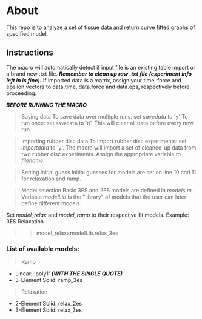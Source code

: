 # About
This repo is to analyze a set of tissue data and return
curve fitted graphs of specified model.
## Instructions
The macro will automatically detect if input file is an existing 
table import or a brand new .txt file. ***Remember to clean up raw .txt 
file (experiment info left in is fine).***
If imported data is a matrix, assign your time, force and epsilon vectors 
to data.time, data.force and data.eps, respectively before proceeding.

***BEFORE RUNNING THE MACRO***
> Saving data
To save data over multiple runs: set *savedata* to 'y'
To run once: set `savedata` to 'n'. This will clear all data before every 
new run.

> Importing rubber disc data
To import rubber disc experiments: set *importdata* to 'y'. The macro will 
import a set of cleaned-up data from two rubber disc experiments. Assign
the appropriate variable to *filename*.

> Setting initial guess
Initial guesses for models are set on line 10 and 11 for 
relaxation and ramp.

> Model selection
Basic 3ES and 2ES models are defined in *models.m*. Variable *modelLib* is 
the "library" of models that the user can later define different models.
  
Set *model_relax* and *model_ramp* to their respective fit models. 
Example: 3ES Relaxation 
>> model_relax=modelLib.relax_3es

### List of available models:
> Ramp
- Linear: 'poly1' ***(WITH THE SINGLE QUOTE)***
- 3-Element Solid: ramp_3es
> Relaxation
- 2-Element Solid: relax_2es
- 3-Element Solid: relax_3es

